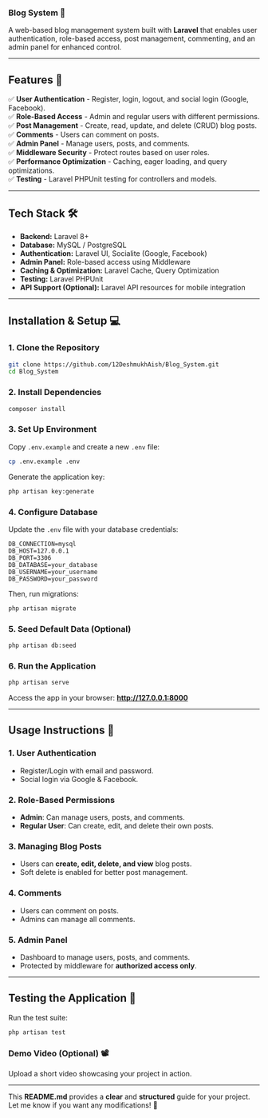 

### **Blog System** 📝  
A web-based blog management system built with **Laravel** that enables user authentication, role-based access, post management, commenting, and an admin panel for enhanced control.

---

## **Features** 🚀  

✅ **User Authentication** - Register, login, logout, and social login (Google, Facebook).  
✅ **Role-Based Access** - Admin and regular users with different permissions.  
✅ **Post Management** - Create, read, update, and delete (CRUD) blog posts.  
✅ **Comments** - Users can comment on posts.  
✅ **Admin Panel** - Manage users, posts, and comments.  
✅ **Middleware Security** - Protect routes based on user roles.  
✅ **Performance Optimization** - Caching, eager loading, and query optimizations.  
✅ **Testing** - Laravel PHPUnit testing for controllers and models.  

---

## **Tech Stack** 🛠  

- **Backend:** Laravel 8+  
- **Database:** MySQL / PostgreSQL  
- **Authentication:** Laravel UI, Socialite (Google, Facebook)  
- **Admin Panel:** Role-based access using Middleware  
- **Caching & Optimization:** Laravel Cache, Query Optimization  
- **Testing:** Laravel PHPUnit  
- **API Support (Optional):** Laravel API resources for mobile integration  

---

## **Installation & Setup** 💻  

### **1. Clone the Repository**  
```sh
git clone https://github.com/12DeshmukhAish/Blog_System.git
cd Blog_System
```

### **2. Install Dependencies**  
```sh
composer install
```

### **3. Set Up Environment**  
Copy `.env.example` and create a new `.env` file:  
```sh
cp .env.example .env
```
Generate the application key:  
```sh
php artisan key:generate
```

### **4. Configure Database**  
Update the `.env` file with your database credentials:  
```
DB_CONNECTION=mysql
DB_HOST=127.0.0.1
DB_PORT=3306
DB_DATABASE=your_database
DB_USERNAME=your_username
DB_PASSWORD=your_password
```
Then, run migrations:  
```sh
php artisan migrate
```

### **5. Seed Default Data (Optional)**  
```sh
php artisan db:seed
```

### **6. Run the Application**  
```sh
php artisan serve
```
Access the app in your browser: **http://127.0.0.1:8000**

---

## **Usage Instructions** 📝  

### **1. User Authentication**  
- Register/Login with email and password.  
- Social login via Google & Facebook.  

### **2. Role-Based Permissions**  
- **Admin**: Can manage users, posts, and comments.  
- **Regular User**: Can create, edit, and delete their own posts.  

### **3. Managing Blog Posts**  
- Users can **create, edit, delete, and view** blog posts.  
- Soft delete is enabled for better post management.  

### **4. Comments**  
- Users can comment on posts.  
- Admins can manage all comments.  

### **5. Admin Panel**  
- Dashboard to manage users, posts, and comments.  
- Protected by middleware for **authorized access only**.  

---

## **Testing the Application** 🧪  
Run the test suite:  
```sh
php artisan test
```



### **Demo Video (Optional) 📽️**  
Upload a short video showcasing your project in action.

---

This **README.md** provides a **clear** and **structured** guide for your project. Let me know if you want any modifications! 🚀
